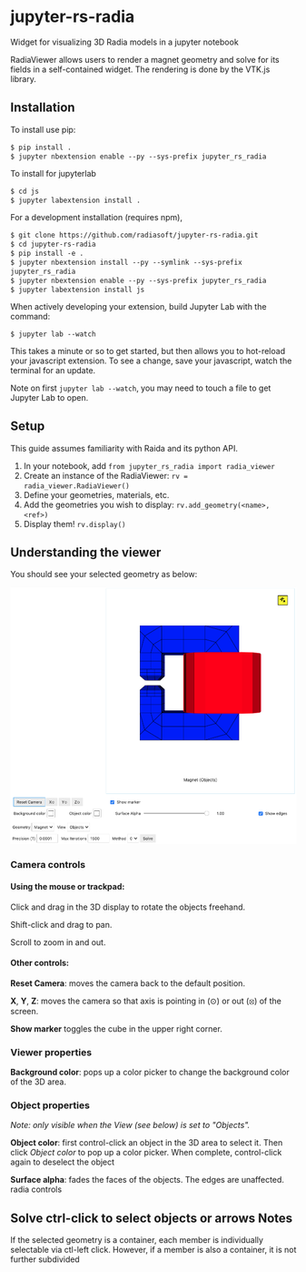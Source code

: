 jupyter-rs-radia
===============================

Widget for visualizing 3D Radia models in a jupyter notebook

RadiaViewer allows users to render a magnet geometry and solve for its fields in a self-contained widget. The rendering is done by the VTK.js library.

Installation
------------

To install use pip:

    $ pip install .
    $ jupyter nbextension enable --py --sys-prefix jupyter_rs_radia

To install for jupyterlab

    $ cd js
    $ jupyter labextension install .

For a development installation (requires npm),

    $ git clone https://github.com/radiasoft/jupyter-rs-radia.git
    $ cd jupyter-rs-radia
    $ pip install -e .
    $ jupyter nbextension install --py --symlink --sys-prefix jupyter_rs_radia
    $ jupyter nbextension enable --py --sys-prefix jupyter_rs_radia
    $ jupyter labextension install js

When actively developing your extension, build Jupyter Lab with the command:

    $ jupyter lab --watch

This takes a minute or so to get started, but then allows you to hot-reload your javascript extension.
To see a change, save your javascript, watch the terminal for an update.

Note on first `jupyter lab --watch`, you may need to touch a file to get Jupyter Lab to open.

Setup
------------
This guide assumes familiarity with Raida and its python API.

1. In your notebook, add `from jupyter_rs_radia import radia_viewer`
2. Create an instance of the RadiaViewer: `rv = radia_viewer.RadiaViewer()`
3. Define your geometries, materials, etc.
4. Add the geometries you wish to display: `rv.add_geometry(<name>, <ref>)`
5. Display them! `rv.display()`

Understanding the viewer
------------
You should see your selected geometry as below:

![Radia_Example05](https://github.com/radiasoft/jupyter-rs-radia/blob/master/examples/Radia_Example05.png)

### Camera controls
#### Using the mouse or trackpad:
Click and drag in the 3D display to rotate the objects freehand.

Shift-click and drag to pan.

Scroll to zoom in and out.

#### Other controls:
**Reset Camera**: moves the camera back to the default position.

**X**, **Y**, **Z**: moves the camera so that axis is pointing in (&#8857;) or out (&#10683;) of the screen.

**Show marker** toggles the cube in the upper right corner.

### Viewer properties
**Background color**: pops up a color picker to change the background color of the 3D area.

### Object properties
*Note: only visible when the View (see below) is set to "Objects".*

**Object color**: first control-click an object in the 3D area to select it.  Then click *Object color* to pop up a color picker.  When complete, control-click again to deselect the object

**Surface alpha**: fades the faces of the objects.  The edges are unaffected.
radia controls

Solve
ctrl-click to select objects or arrows
Notes
------------
If the selected geometry is a container, each member is individually selectable via ctl-left click. However, if a member is also a container, it is not further subdivided

